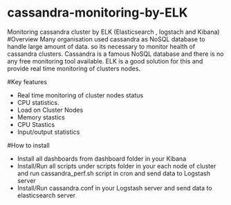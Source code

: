 # cassandra-monitoring-by-ELK
Monitoring cassandra cluster by ELK (Elasticsearch , logstach and Kibana) 
#Overview
Many organisation used cassandra as NoSQL database to handle large amount of data. so its necessary to monitor health of cassandra clusters. Cassandra is a famous NoSQL database and there is no any free monitoring tool  available. 
ELK is a good solution for this and provide real time monitoring of clusters nodes.

#Key features
* Real time monitoring of cluster nodes status
* CPU statistics.
* Load on Cluster Nodes
* Memory stastics
* CPU Stastics
* Input/output statistics

#How to install
* Install all dashboards from dashboard folder in your Kibana
* Install/Run all scripts under scripts folder in your each node of cluster and run cassandra_perf.sh script in cron and send data to Logstash server
* Install/Run cassandra.conf in your Logstash server and send data to elasticsearch server 

